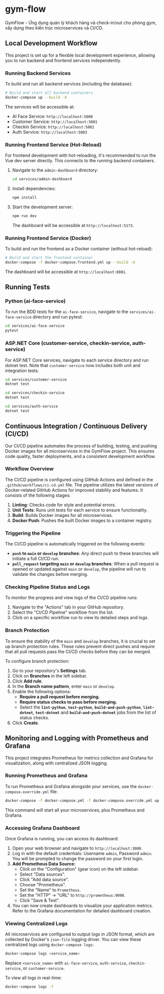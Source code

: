 # gym-flow
GymFlow - Ứng dụng quản lý khách hàng và check-in/out cho phòng gym, xây dựng theo kiến trúc microservices và CI/CD.

## Local Development Workflow

This project is set up for a flexible local development experience, allowing you to run backend and frontend services independently.

### Running Backend Services

To build and run all backend services (including the database):

```bash
# Build and start all backend containers
docker-compose up --build -d
```

The services will be accessible at:
- AI Face Service: `http://localhost:5000`
- Customer Service: `http://localhost:5001`
- Checkin Service: `http://localhost:5002`
- Auth Service: `http://localhost:5003`

### Running Frontend Service (Hot-Reload)

For frontend development with hot-reloading, it's recommended to run the Vue dev server directly. This connects to the running backend containers.

1.  Navigate to the `admin-dashboard` directory:
    ```bash
    cd services/admin-dashboard
    ```
2.  Install dependencies:
    ```bash
    npm install
    ```
3.  Start the development server:
    ```bash
    npm run dev
    ```
    The dashboard will be accessible at `http://localhost:5173`.

### Running Frontend Service (Docker)

To build and run the frontend as a Docker container (without hot-reload):

```bash
# Build and start the frontend container
docker-compose -f docker-compose.frontend.yml up --build -d
```
The dashboard will be accessible at `http://localhost:8081`.
## Running Tests

### Python (ai-face-service)

To run the BDD tests for the `ai-face-service`, navigate to the `services/ai-face-service` directory and run pytest:

```bash
cd services/ai-face-service
pytest
```

### ASP.NET Core (customer-service, checkin-service, auth-service)

For ASP.NET Core services, navigate to each service directory and run dotnet test. Note that `customer-service` now includes both unit and integration tests.

```bash
cd services/customer-service
dotnet test

cd services/checkin-service
dotnet test

cd services/auth-service
dotnet test
```

## Continuous Integration / Continuous Delivery (CI/CD)

Our CI/CD pipeline automates the process of building, testing, and pushing Docker images for all microservices in the GymFlow project. This ensures code quality, faster deployments, and a consistent development workflow.

### Workflow Overview

The CI/CD pipeline is configured using GitHub Actions and defined in the `.github/workflows/ci-cd.yml` file. The pipeline utilizes the latest versions of Docker-related GitHub Actions for improved stability and features. It consists of the following stages:

1.  **Linting**: Checks code for style and potential errors.
2.  **Unit Tests**: Runs unit tests for each service to ensure functionality.
3.  **Build**: Builds Docker images for all microservices.
4.  **Docker Push**: Pushes the built Docker images to a container registry.

### Triggering the Pipeline

The CI/CD pipeline is automatically triggered on the following events:

*   **`push` to `main` or `develop` branches**: Any direct push to these branches will initiate a full CI/CD run.
*   **`pull_request` targeting `main` or `develop` branches**: When a pull request is opened or updated against `main` or `develop`, the pipeline will run to validate the changes before merging.

### Checking Pipeline Status and Logs

To monitor the progress and view logs of the CI/CD pipeline runs:

1.  Navigate to the "Actions" tab in your GitHub repository.
2.  Select the "CI/CD Pipeline" workflow from the list.
3.  Click on a specific workflow run to view its detailed steps and logs.

### Branch Protection

To ensure the stability of the `main` and `develop` branches, it is crucial to set up branch protection rules. These rules prevent direct pushes and require that all pull requests pass the CI/CD checks before they can be merged.

To configure branch protection:

1.  Go to your repository's **Settings** tab.
2.  Click on **Branches** in the left sidebar.
3.  Click **Add rule**.
4.  In the **Branch name pattern**, enter `main` or `develop`.
5.  Enable the following options:
    *   **Require a pull request before merging.**
    *   **Require status checks to pass before merging.**
    *   Select the **`lint-python`**, **`test-python`**, **`build-and-push-python`**, **`lint-dotnet`**, **`test-dotnet`** and **`build-and-push-dotnet`** jobs from the list of status checks.
6.  Click **Create**.

## Monitoring and Logging with Prometheus and Grafana

This project integrates Prometheus for metrics collection and Grafana for visualization, along with centralized JSON logging.

### Running Prometheus and Grafana

To run Prometheus and Grafana alongside your services, use the `docker-compose.override.yml` file:

```bash
docker-compose -f docker-compose.yml -f docker-compose.override.yml up -d
```

This command will start all your microservices, plus Prometheus and Grafana.

### Accessing Grafana Dashboard

Once Grafana is running, you can access its dashboard:

1.  Open your web browser and navigate to `http://localhost:3000`.
2.  Log in with the default credentials: Username `admin`, Password `admin`. You will be prompted to change the password on your first login.
3.  **Add Prometheus Data Source:**
    *   Click on the "Configuration" (gear icon) on the left sidebar.
    *   Select "Data sources".
    *   Click "Add data source".
    *   Choose "Prometheus".
    *   Set the "Name" to `Prometheus`.
    *   Set the "HTTP" -> "URL" to `http://prometheus:9090`.
    *   Click "Save & Test".
4.  You can now create dashboards to visualize your application metrics. Refer to the Grafana documentation for detailed dashboard creation.

### Viewing Centralized Logs

All microservices are configured to output logs in JSON format, which are collected by Docker's `json-file` logging driver. You can view these centralized logs using `docker-compose logs`:

```bash
docker-compose logs <service_name>
```

Replace `<service_name>` with `ai-face-service`, `auth-service`, `checkin-service`, or `customer-service`.

To view all logs in real-time:

```bash
docker-compose logs -f
```